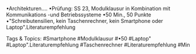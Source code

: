 •Architekturen.…
•Prüfung: SS 23, Modulklausur in Kombination mit Kommunikations -und 
Betriebssysteme
•50 Min., 50 Punkte
•"Schreibutensilien, kein Taschenrechner, kein Smartphone oder Laptop".Literaturempfehlung

   Tags & Topics:
   #Smartphone
   #Modulklausur
   #•50
   #Laptop"
   #Laptop".Literaturempfehlung
   #Taschenrechner
   #Literaturempfehlung
   #Min